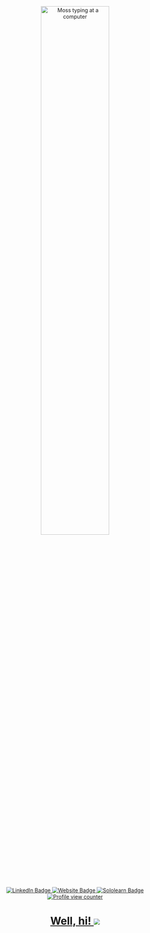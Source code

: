 <div id="header" align="center">
  <img src="https://media.giphy.com/media/1C8bHHJturSx2/giphy.gif" width="60%" alt="Moss typing at a computer"/>
  <div id="badges">
    <a href="https://www.linkedin.com/in/trevor-depew/">
      <img src="https://img.shields.io/badge/LinkedIn-blue?logo=linkedin&logoColor=white&style=for-the-badge" alt="LinkedIn Badge"/>
    </a>
    <a href="https://trevordepew.com">
      <img src="https://img.shields.io/badge/TrevorDePew-portfolio-brightgreen?style=for-the-badge" alt="Website Badge"/>
    </a>
    <a href="https://www.sololearn.com/profile/28597046">
      <img src="https://img.shields.io/badge/sololearn-profile-blueviolet?style=for-the-badge" alt="Sololearn Badge"
    </a>
  </div>
    <img src="https://komarev.com/ghpvc/?username=tdep&style=flat-square&color=blue" alt="Profile view counter"/>
    <h1>
      Well, hi!
      <img src="https://media.giphy.com/media/v1.Y2lkPTc5MGI3NjExM2NiOTZkOGI4ZTI0ODViOTNlZTJmYmQxY2Q2OWZhZTQ4ZjE4MmI5NSZlcD12MV9pbnRlcm5hbF9naWZzX2dpZklkJmN0PXM/hvRJCLFzcasrR4ia7z/giphy.gif width="30px"/>
</div>


<!--
**tdep/tdep** is a ✨ _special_ ✨ repository because its `README.md` (this file) appears on your GitHub profile.

Here are some ideas to get you started:

- 🔭 I’m currently working on ...
- 🌱 I’m currently learning ...
- 👯 I’m looking to collaborate on ...
- 🤔 I’m looking for help with ...
- 💬 Ask me about ...
- 📫 How to reach me: ...
- 😄 Pronouns: ...
- ⚡ Fun fact: ...
-->
